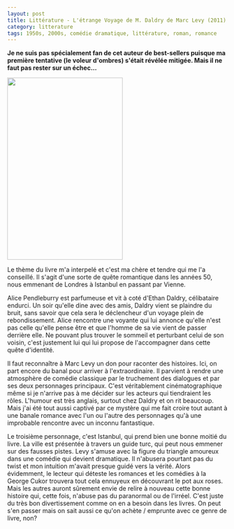 ```yaml
---
layout: post
title: Littérature - L'étrange Voyage de M. Daldry de Marc Levy (2011)
category: litterature
tags: 1950s, 2000s, comédie dramatique, littérature, roman, romance
---
```

**Je ne suis pas spécialement fan de cet auteur de best-sellers puisque ma première tentative (le voleur d'ombres) s'était révélée mitigée. Mais il ne faut pas rester sur un échec...**

<img class="alignleft size-full wp-image-23293" src="https://cheziceman.files.wordpress.com/2018/06/daldry.jpg" alt="" width="264" height="417">

Le thème du livre m'a interpelé et c'est ma chère et tendre qui me l'a conseillé. Il s'agit d'une sorte de quête romantique dans les années 50, nous emmenant de Londres à Istanbul en passant par Vienne.

Alice Pendleburry est parfumeuse et vit à coté d'Ethan Daldry, célibataire endurci. Un soir qu'elle dine avec des amis, Daldry vient se plaindre du bruit, sans savoir que cela sera le déclencheur d'un voyage plein de rebondissement. Alice rencontre une voyante qui lui annonce qu'elle n'est pas celle qu'elle pense être et que l'homme de sa vie vient de passer derrière elle. Ne pouvant plus trouver le sommeil et perturbant celui de son voisin, c'est justement lui qui lui propose de l'accompagner dans cette quête d'identité.

Il faut reconnaître à Marc Levy un don pour raconter des histoires. Ici, on part encore du banal pour arriver à l'extraordinaire. Il parvient à rendre une atmosphère de comédie classique par le truchement des dialogues et par ses deux personnages principaux. C'est véritablement cinématographique même si je n'arrive pas à me décider sur les acteurs qui tiendraient les rôles. L'humour est très anglais, surtout chez Daldry et on rit beaucoup. Mais j'ai été tout aussi captivé par ce mystère qui me fait croire tout autant à une banale romance avec l'un ou l'autre des personnages qu'à une improbable rencontre avec un inconnu fantastique.

Le troisième personnage, c'est Istanbul, qui prend bien une bonne moitié du livre. La ville est présentée à travers un guide turc, qui peut nous emmener sur des fausses pistes. Levy s'amuse avec la figure du triangle amoureux dans une comédie qui devient dramatique. Il n'abusera pourtant pas du twist et mon intuition m'avait presque guidé vers la vérité. Alors évidemment, le lecteur qui déteste les romances et les comédies à la George Cukor trouvera tout cela ennuyeux en découvrant le pot aux roses. Mais les autres auront sûrement envie de relire à nouveau cette bonne histoire qui, cette fois, n'abuse pas du paranormal ou de l'irréel. C'est juste du très bon divertissement comme on en a besoin dans les livres. On peut s'en passer mais on sait aussi ce qu'on achète / emprunte avec ce genre de livre, non?

